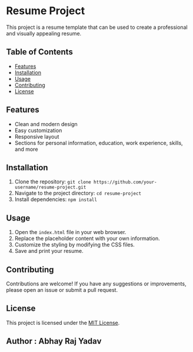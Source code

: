 # Resume Project

This project is a resume template that can be used to create a professional and visually appealing resume.

## Table of Contents

- [Features](#features)
- [Installation](#installation)
- [Usage](#usage)
- [Contributing](#contributing)
- [License](#license)

## Features

- Clean and modern design
- Easy customization
- Responsive layout
- Sections for personal information, education, work experience, skills, and more

## Installation

1. Clone the repository: `git clone https://github.com/your-username/resume-project.git`
2. Navigate to the project directory: `cd resume-project`
3. Install dependencies: `npm install`

## Usage

1. Open the `index.html` file in your web browser.
2. Replace the placeholder content with your own information.
3. Customize the styling by modifying the CSS files.
4. Save and print your resume.

## Contributing

Contributions are welcome! If you have any suggestions or improvements, please open an issue or submit a pull request.

## License

This project is licensed under the [MIT License](LICENSE).

## Author : Abhay Raj Yadav